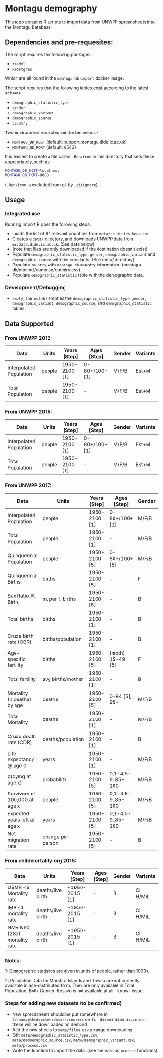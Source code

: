 # Montagu demography

This repo contains R scripts to import data from UNWPP spreadsheets into the Montagu Database.

## Dependencies and pre-requesites:

The script requires the following packages:

* `readxl`
* `RPostgres`

Which are all found in the `montagu-db-import` docker image.

The script requires that the following tables exist according to the latest schema.

* `demographic_statistic_type`
* `gender`
* `demographic_variant`
* `demographic_source`
* `country`

Two environment variables set the behaviour:-

* `MONTAGU_DB_HOST` (default: support.montagu.dide.ic.ac.uk)
* `MONTAGU_DB_PORT` (default: 6543)

It is easiest to create a file called `.Renviron` in this directory that sets these appropriately, such as:

```sh
MONTAGU_DB_HOST=localhost
MONTAGU_DB_PORT=8888
```

(`.Renviron` is excluded from git by `.gitignore`).

## Usage

### Integrated use

 Running import.R does the following steps:

* Loads the list of 97 relevant countries from `meta/countries_keep.txt`
* Creates a `data/` directory, and downloads UNWPP data from `mrcdata.dide.ic.ac.uk`. (See data below)
* (note that files are only downloaded if the destination doesn't exist)
* Populate `demographic_statistic_type`, `gender`, `demographic_variant` and `demographic_source` with the constants. (See meta/ directory)
* Populate `country` with `montagu-db` country information. (montagu-db/minimal/common/country.csv)
* Populate `demographic_statistic` table with the demographic data.

### Development/Debugging

* `empty_tables(db)` empties the `demographic_statistic_type`, `gender`, `demographic_variant`, `demographic_source`, and `demographic_statistic` tables.

## Data Supported

### From UNWPP 2012:

| Data                         | Units             | Years [Step]  | Ages [Step]      | Gender | Variants |
|------------------------------|-------------------|---------------|------------------|--------|----------|
| Interpolated Population      | people            | 1950-2100 [1] | 0-80+/100+ [1]   | M/F/B  | Est+M    |
| Total Population             | people            | 1950-2100 [1] |         -        | M/F/B  | Est+M    |

### From UNWPP 2015:

| Data                         | Units             | Years [Step]  | Ages [Step]      | Gender | Variants |
|------------------------------|-------------------|---------------|------------------|--------|----------|
| Interpolated Population      | people            | 1950-2100 [1] | 0-80+/100+ [1]   | M/F/B  | Est+M    |
| Total Population             | people            | 1950-2100 [1] |         -        | M/F/B  | Est+M    |

### From UNWPP 2017:

| Data                         | Units             | Years [Step]  | Ages [Step]      | Gender | Variants |
|------------------------------|-------------------|---------------|------------------|--------|----------|
| Interpolated Population      | people            | 1950-2100 [1] | 0-80+/100+ [1]   | M/F/B  | Est+M    |
| Total Population             | people            | 1950-2100 [1] |         -        | M/F/B  | Est+M    |
| Quinquennial Population      | people            | 1950-2100 [5] | 0-80+/100+ [5]   | M/F/B  | Est+MHL  |
| Quinquennial Births          | births            | 1950-2100 [5] |         -        |   F    | Est+MHL  |
| Sex Ratio At Birth           | m. per f. births  | 1950-2100 [5] |         -        |   B    | Est+M    |
| Total births                 | births            | 1950-2100 [1] |         -        |   B    | Est+M    |
| Crude birth rate (CBR)       | births/population | 1950-2100 [1] |         -        |   B    | Est+M    |
| Age-specific fertility       | births            | 1950-2100 [5] | (moth) 15-49 [5] |   F    | Est+M    |
| Total fertility              | avg births/mother | 1950-2100 [1] |         -        |   B    | Est+M    |
| Mortality (n.deaths) by age  | deaths            | 1950-2100 [5] | 0-94 [5], 95+    | M/F/B  | Est+MHL  |
| Total Mortality              | deaths            | 1950-2100 [1] |         -        | M/F/B  | Est+M    |
| Crude death rate (CDR)       | deaths/population | 1950-2100 [1] |         -        |   B    | Est+M    |
| Life expectancy @ age 0      | years             | 1950-2100 [1] |         -        | M/F/B  | Est+M    |
| p(dying at age x)            | probability       | 1950-2100 [5] | 0,1-4,5-9..85-100| M/F/B  | Est+M    |
| Survivors of 100,000 at age x| people            | 1950-2100 [5] | 0,1-4,5-9..85-100| M/F/B  | Est+M    |
| Expected years left at age x | years             | 1950-2100 [5] | 0,1-4,5-9..85-100| M/F/B  | Est+M    |
| Net migration rate           | change per person | 1950-2100 [5] |         -        |   B    | Est+M    |

### From childmortality.org 2015:

| Data                         | Units             | Years [Step]  | Ages [Step]      | Gender | Variants |
|------------------------------|-------------------|---------------|------------------|--------|----------|
| U5MR <5 Mortality rate       | deaths/live birth |~1950-2015 [1] |         -        |   B    | CI H/M/L |
| IMR <1 mortality rate        | deaths/live birth |~1950-2015 [1] |         -        |   B    | CI H/M/L |
| NMR Neo (28d) mortality rate | deaths/live birth |~1950-2015 [1] |         -        |   B    | CI H/M/L |

### Notes:

1: Demographic statistics are given in units of people, rather than 1000s. 

2: Population Data for Marshall Islands and Tuvalu are not currently available in age-distributed form. They are only available in Total Population, Both-Gender.
Kosovo is not available at all - known issue.

### Steps for adding new datasets (to be confirmed)

* New spreadsheets should be put somewhere in `C:\xampp\htdocs\mrcdata\resources` on `fi--didex1.dide.ic.ac.uk` - these will be downloaded on demand
* Add the new sheets to `meta/files.csv` arrange downloading
* Edit `meta/demographic_statistic_type.csv`, `meta/demographic_source.csv`, `meta/demographic_variant.csv`, `meta/process.csv`
* Write the function to import the data. (see the various `process` functions)
